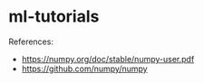 # ml-tutorials


References:
- https://numpy.org/doc/stable/numpy-user.pdf
- https://github.com/numpy/numpy
